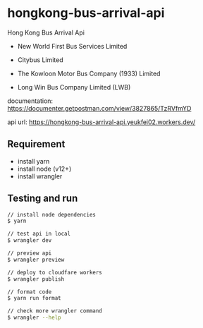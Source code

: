 # hongkong-bus-arrival-api

Hong Kong Bus Arrival Api

- New World First Bus Services Limited

- Citybus Limited

- The Kowloon Motor Bus Company (1933) Limited

- Long Win Bus Company Limited (LWB)

documentation: <https://documenter.getpostman.com/view/3827865/TzRVfmYD>

api url: <https://hongkong-bus-arrival-api.yeukfei02.workers.dev/>

## Requirement

- install yarn
- install node (v12+)
- install wrangler

## Testing and run

```zsh
// install node dependencies
$ yarn

// test api in local
$ wrangler dev

// preview api
$ wrangler preview

// deploy to cloudfare workers
$ wrangler publish

// format code
$ yarn run format

// check more wrangler command
$ wrangler --help
```
